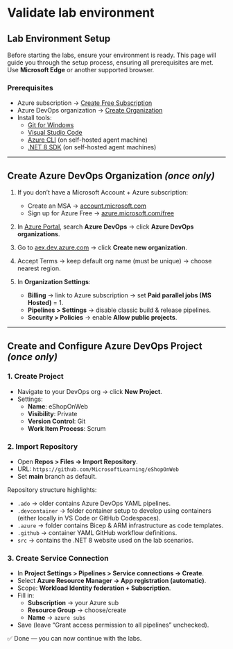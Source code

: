 # Validate lab environment

## **Lab Environment Setup**
Before starting the labs, ensure your environment is ready. This page will guide you through the setup process, ensuring all prerequisites are met. Use **Microsoft Edge** or another supported browser.

### **Prerequisites**
- Azure subscription → [Create Free Subscription](https://azure.microsoft.com/free)  
- Azure DevOps organization → [Create Organization](https://aex.dev.azure.com)  
- Install tools:  
  - [Git for Windows](https://gitforwindows.org/)
  - [Visual Studio Code](https://code.visualstudio.com/)
  - [Azure CLI](https://learn.microsoft.com/cli/azure/install-azure-cli) (on self-hosted agent machine)
  - [.NET 8 SDK](https://dotnet.microsoft.com/download/visual-studio-sdks) (on self-hosted agent machines)

---

## **Create Azure DevOps Organization** *(once only)*

1. If you don’t have a Microsoft Account + Azure subscription:  
   - Create an MSA → [account.microsoft.com](https://account.microsoft.com)  
   - Sign up for Azure Free → [azure.microsoft.com/free](https://azure.microsoft.com/free)  

2. In [Azure Portal](https://portal.azure.com), search **Azure DevOps** → click **Azure DevOps organizations**.  

3. Go to [aex.dev.azure.com](https://aex.dev.azure.com) → click **Create new organization**.  

4. Accept Terms → keep default org name (must be unique) → choose nearest region.  

5. In **Organization Settings**:  
   - **Billing** → link to Azure subscription → set **Paid parallel jobs (MS Hosted)** = 1.  
   - **Pipelines > Settings** → disable classic build & release pipelines.  
   - **Security > Policies** → enable **Allow public projects**.  

---

## **Create and Configure Azure DevOps Project** *(once only)*

### **1. Create Project**
- Navigate to your DevOps org → click **New Project**.  
- Settings:  
  - **Name**: eShopOnWeb  
  - **Visibility**: Private  
  - **Version Control**: Git  
  - **Work Item Process**: Scrum  

### **2. Import Repository**
- Open **Repos > Files → Import Repository**.  
- URL: `https://github.com/MicrosoftLearning/eShopOnWeb`  
- Set **main** branch as default.  

Repository structure highlights:
- `.ado` → older contains Azure DevOps YAML pipelines.
- `.devcontainer` → folder container setup to develop using containers (either locally in VS Code or GitHub Codespaces).
- `.azure` → folder contains Bicep & ARM infrastructure as code templates.
- `.github` → container YAML GitHub workflow definitions.
- `src` → contains the .NET 8 website used on the lab scenarios.

### **3. Create Service Connection**
- In **Project Settings > Pipelines > Service connections → Create**.  
- Select **Azure Resource Manager → App registration (automatic)**.  
- Scope: **Workload Identity federation + Subscription**.  
- Fill in:  
  - **Subscription** → your Azure sub  
  - **Resource Group** → choose/create  
  - **Name** → `azure subs`  
- Save (leave “Grant access permission to all pipelines” unchecked).  

✅ Done — you can now continue with the labs.